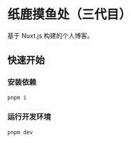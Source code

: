 # 纸鹿摸鱼处（三代目）

基于 Nuxt.js 构建的个人博客。

## 快速开始

### 安装依赖

```bash
pnpm i
```

### 运行开发环境

```bash
pnpm dev
```
